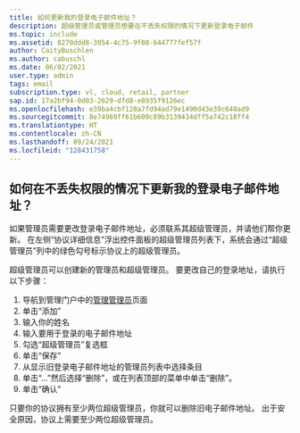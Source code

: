 ```yaml
---
title: 如何更新我的登录电子邮件地址？
description: 超级管理员或管理员想要在不丢失权限的情况下更新登录电子邮件
ms.topic: include
ms.assetid: 8270ddd8-3954-4c75-9f08-644777fef57f
author: CaityBuschlen
ms.author: cabuschl
ms.date: 06/02/2021
user.type: admin
tags: email
subscription.type: vl, cloud, retail, partner
sap.id: 17a2bf94-0d03-2629-dfd8-e8935f9126ec
ms.openlocfilehash: e39ba4cbf128a7fd94ad79e1490d43e39c648ad9
ms.sourcegitcommit: 8e74969ff61b609c89b3139434dff5a742c18ff4
ms.translationtype: HT
ms.contentlocale: zh-CN
ms.lasthandoff: 09/24/2021
ms.locfileid: "128431758"
---
```

## <a name="how-do-i-update-my-sign-in-email-address-without-losing-permissions"></a>如何在不丢失权限的情况下更新我的登录电子邮件地址？ 
如果管理员需要更改登录电子邮件地址，必须联系其超级管理员，并请他们帮你更新。 在左侧“协议详细信息”浮出控件面板的超级管理员列表下，系统会通过“超级管理员”列中的绿色勾号标示协议上的超级管理员。   

超级管理员可以创建新的管理员和超级管理员。 要更改自己的登录地址，请执行以下步骤：

1. 导航到管理门户中的[管理管理员](https://manage.visualstudio.com/administrators)页面 
2. 单击“添加”
3. 输入你的姓名 
4. 输入要用于登录的电子邮件地址
5. 勾选“超级管理员”复选框
0. 单击“保存” 
0. 从显示旧登录电子邮件地址的管理员列表中选择条目
0. 单击“…”然后选择“删除”，或在列表顶部的菜单中单击“删除”。  
0. 单击“确认”

只要你的协议拥有至少两位超级管理员，你就可以删除旧电子邮件地址。 出于安全原因，协议上需要至少两位超级管理员。 